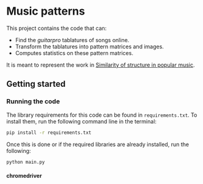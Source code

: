 # Music patterns

This project contains the code that can:
* Find the _guitarpro_ tablatures of songs online.
* Transform the tablatures into pattern matrices and images.
* Computes statistics on these pattern matrices.

It is meant to represent the work in [Similarity of structure in popular music](https://arxiv.org/abs/2007.13728).

## Getting started

### Running the code

The library requirements for this code can be found in `requirements.txt`. To install them, run the following command line in the terminal:
```sh
pip install -r requirements.txt
```
Once this is done or if the required libraries are already installed, run the following:
```sh
python main.py
```

#### chromedriver